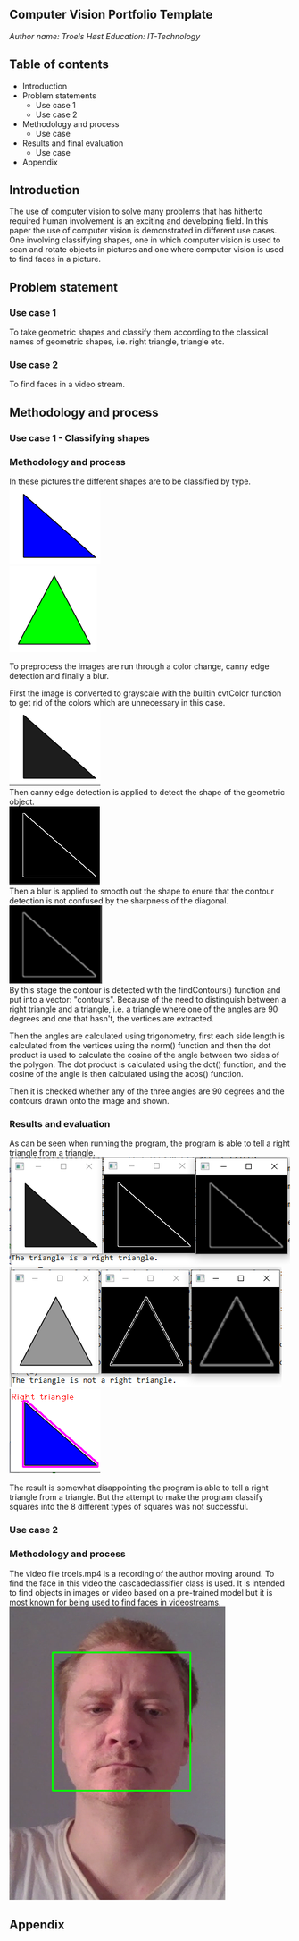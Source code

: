 ## Computer Vision Portfolio Template

*Author name: Troels Høst*
*Education: IT-Technology*

## Table of contents

* Introduction
* Problem statements
    * Use case 1
    * Use case 2
* Methodology and process
    * Use case
* Results and final evaluation
    * Use case
* Appendix

## Introduction

<p>The use of computer vision to solve many problems that has hitherto required human involvement is an exciting and developing field.
In this paper the use of computer vision is demonstrated in different use cases. One involving classifying shapes,
one in which computer vision is used to scan and rotate objects in pictures and one where computer vision is used to find faces in a picture.</p>

## Problem statement

### Use case 1

To take geometric shapes and classify them according to the classical names of geometric shapes, i.e. right triangle, triangle etc.

### Use case 2

To find faces in a video stream.

## Methodology and process

### Use case 1 - Classifying shapes

### Methodology and process

In these pictures the different shapes are to be classified by type.<br>
![img](right%20triangle.PNG)<br>
![img](triangle.PNG)<br>

To preprocess the images are run through a color change, canny edge detection and finally a blur.

First the image is converted to grayscale with the builtin cvtColor function to get rid of the colors which are unnecessary in this case.<br>
![img](gray.PNG)<br>
Then canny edge detection is applied to detect the shape of the geometric object.<br>
![img](edges.PNG)<br>
Then a blur is applied to smooth out the shape to enure that the contour detection is not confused by the sharpness of the diagonal.<br>
![img](blur.PNG)<br>
By this stage the contour is detected with the findContours() function and put into a vector: "contours".
Because of the need to distinguish between a right triangle and a triangle, i.e. a triangle where one of the angles are 90 degrees and one that hasn't,
the vertices are extracted.

Then the angles are calculated using trigonometry, first each side length is calculated from the
vertices using the norm() function and then the dot product is used to calculate the cosine of the angle between two sides of the
polygon. The dot product is calculated using the dot() function, and the cosine of the angle is then calculated using the acos() function.

Then it is checked whether any of the three angles are 90 degrees and the contours drawn onto the image and shown.

### Results and evaluation

As can be seen when running the program, the program is able to tell a right triangle from a triangle.<br>
![img](isrighttriangle.PNG)<br>
![img](notrighttriangle.PNG)<br>
![img](contours.PNG)<br>

The result is somewhat disappointing the program is able to tell a right triangle from a triangle. But the attempt to make the program classify squares
into the 8 different types of squares was not successful.

### Use case 2

### Methodology and process

The video file troels.mp4 is a recording of the author moving around. To find the face in this video the cascadeclassifier class is used.
It is intended to find objects in images or video based on a pre-trained model but it is most known for being used to find faces in videostreams.
![img](headfront.png)<br>
## Appendix
